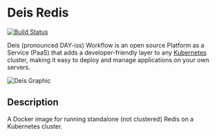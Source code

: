 
# Deis Redis
[![Build Status](https://ci.deis.io/job/redis/badge/icon)](https://ci.deis.io/job/redis)

Deis (pronounced DAY-iss) Workflow is an open source Platform as a Service (PaaS) that adds a developer-friendly layer to any [Kubernetes](http://kubernetes.io) cluster, making it easy to deploy and manage applications on your own servers.

![Deis Graphic](https://getdeis.blob.core.windows.net/get-deis/deis-graphic-small.png)

## Description
A Docker image for running standalone (not clustered) Redis on a Kubernetes cluster.

[v2.18]: https://github.com/deisthree/workflow/releases/tag/v2.18.0

